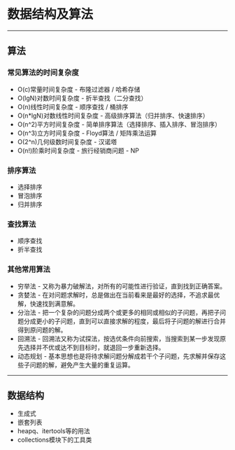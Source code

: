 # 数据结构及算法

----

## 算法

### 常见算法的时间复杂度

* O(c)常量时间复杂度 - 布隆过滤器 / 哈希存储  
* O(lgN)对数时间复杂度 - 折半查找（二分查找）  
* O(n)线性时间复杂度 - 顺序查找 / 桶排序  
* O(n*lgN)对数线性时间复杂度 - 高级排序算法（归并排序、快速排序）  
* O(n^2)平方时间复杂度 - 简单排序算法（选择排序、插入排序、冒泡排序）  
* O(n^3)立方时间复杂度 - Floyd算法 / 矩阵乘法运算  
* O(2^n)几何级数时间复杂度 - 汉诺塔  
* O(n!)阶乘时间复杂度 - 旅行经销商问题 - NP  

### 排序算法

* 选择排序
* 冒泡排序
* 归并排序

### 查找算法

* 顺序查找
* 折半查找

### 其他常用算法

* 穷举法 - 又称为暴力破解法，对所有的可能性进行验证，直到找到正确答案。
* 贪婪法 - 在对问题求解时，总是做出在当前看来是最好的选择，不追求最优解，快速找到满意解。
* 分治法 - 把一个复杂的问题分成两个或更多的相同或相似的子问题，再把子问题分成更小的子问题，直到可以直接求解的程度，最后将子问题的解进行合并得到原问题的解。
* 回溯法 - 回溯法又称为试探法，按选优条件向前搜索，当搜索到某一步发现原先选择并不优或达不到目标时，就退回一步重新选择。
* 动态规划 - 基本思想也是将待求解问题分解成若干个子问题，先求解并保存这些子问题的解，避免产生大量的重复运算。

----

## 数据结构

* 生成式
* 嵌套列表
* heapq、itertools等的用法
* collections模块下的工具类